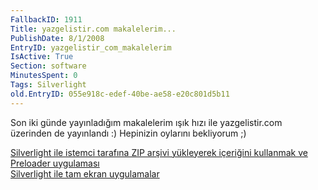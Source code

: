 ```yaml
---
FallbackID: 1911
Title: yazgelistir.com makalelerim...
PublishDate: 8/1/2008
EntryID: yazgelistir_com_makalelerim
IsActive: True
Section: software
MinutesSpent: 0
Tags: Silverlight
old.EntryID: 055e918c-edef-40be-ae58-e20c801d5b11
---
```

Son iki günde yayınladığım makalelerim ışık hızı ile yazgelistir.com
üzerinden de yayınlandı :) Hepinizin oylarını bekliyorum ;)

[Silverlight ile istemci tarafına ZIP arşivi yükleyerek içeriğini
kullanmak ve Preloader
uygulaması](http://www.yazgelistir.com/Makaleler/1000001586.ygpx)\
 [Silverlight ile tam ekran
uygulamalar](http://www.yazgelistir.com/Makaleler/1000001585.ygpx)


